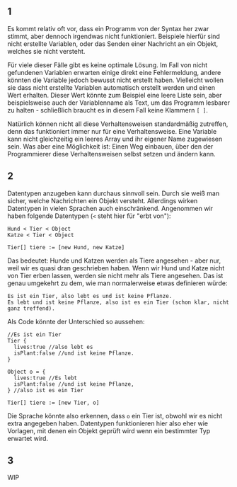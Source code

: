## 1
Es kommt relativ oft vor, dass ein Programm von der Syntax her zwar stimmt, aber dennoch irgendwas nicht funktioniert.
Beispiele hierfür sind nicht erstellte Variablen, oder das Senden einer Nachricht an ein Objekt, welches sie nicht versteht.

Für viele dieser Fälle gibt es keine optimale Lösung. Im Fall von nicht gefundenen Variablen erwarten einige direkt eine Fehlermeldung,
andere könnten die Variable jedoch bewusst nicht erstellt haben. Vielleicht wollen sie dass nicht erstellte Variablen automatisch erstellt
werden und einen Wert erhalten. Dieser Wert könnte zum Beispiel eine leere Liste sein, aber beispielsweise auch der Variablenname als
Text, um das Programm lesbarer zu halten - schließlich braucht es in diesem Fall keine Klammern `[ ]`.

Natürlich können nicht all diese Verhaltensweisen standardmäßig zutreffen, denn das funktioniert immer nur für eine Verhaltensweise.
Eine Variable kann nicht gleichzeitig ein leeres Array und ihr eigener Name zugewiesen sein.
Was aber eine Möglichkeit ist: Einen Weg einbauen, über den der Programmierer diese Verhaltensweisen selbst setzen und ändern kann.

## 2
Datentypen anzugeben kann durchaus sinnvoll sein. Durch sie weiß man sicher, welche Nachrichten ein Objekt versteht. 
Allerdings wirken Datentypen in vielen Sprachen auch einschränkend. Angenommen wir haben folgende Datentypen (`<` steht hier für "erbt von"):
```
Hund < Tier < Object
Katze < Tier < Object

Tier[] tiere := [new Hund, new Katze]
```

Das bedeutet: Hunde und Katzen werden als Tiere angesehen - aber nur, weil wir es quasi dran geschrieben haben. Wenn wir Hund und Katze
nicht von Tier erben lassen, werden sie nicht mehr als Tiere angesehen. Das ist genau umgekehrt zu dem, wie man normalerweise etwas
definieren würde:
```
Es ist ein Tier, also lebt es und ist keine Pflanze.
Es lebt und ist keine Pflanze, also ist es ein Tier (schon klar, nicht ganz treffend).
```

Als Code könnte der Unterschied so aussehen:
```
//Es ist ein Tier
Tier {
  lives:true //also lebt es
  isPlant:false //und ist keine Pflanze.
}

Object o = {
  lives:true //Es lebt
  isPlant:false //und ist keine Pflanze,
} //also ist es ein Tier

Tier[] tiere := [new Tier, o]
```

Die Sprache könnte also erkennen, dass `o` ein Tier ist, obwohl wir es nicht extra angegeben haben. Datentypen funktionieren hier also
eher wie Vorlagen, mit denen ein Objekt geprüft wird wenn ein bestimmter Typ erwartet wird.

## 3
WIP
